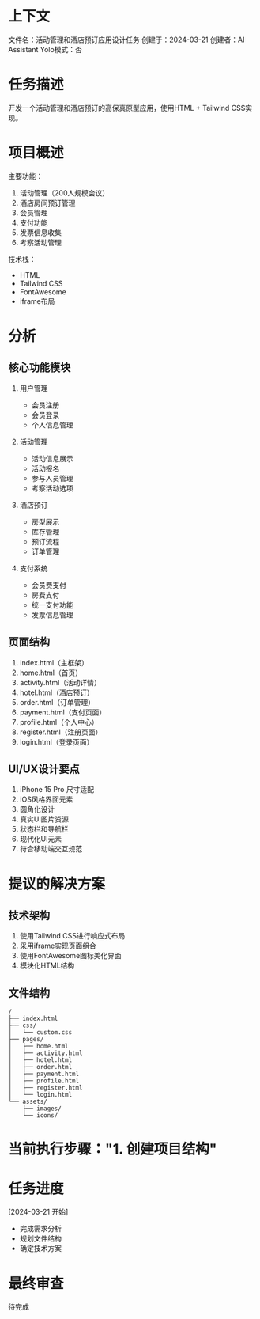 # 上下文
文件名：活动管理和酒店预订应用设计任务
创建于：2024-03-21
创建者：AI Assistant
Yolo模式：否

# 任务描述
开发一个活动管理和酒店预订的高保真原型应用，使用HTML + Tailwind CSS实现。

# 项目概述
主要功能：
1. 活动管理（200人规模会议）
2. 酒店房间预订管理
3. 会员管理
4. 支付功能
5. 发票信息收集
6. 考察活动管理

技术栈：
- HTML
- Tailwind CSS
- FontAwesome
- iframe布局

# 分析

## 核心功能模块
1. 用户管理
   - 会员注册
   - 会员登录
   - 个人信息管理

2. 活动管理
   - 活动信息展示
   - 活动报名
   - 参与人员管理
   - 考察活动选项

3. 酒店预订
   - 房型展示
   - 库存管理
   - 预订流程
   - 订单管理

4. 支付系统
   - 会员费支付
   - 房费支付
   - 统一支付功能
   - 发票信息管理

## 页面结构
1. index.html（主框架）
2. home.html（首页）
3. activity.html（活动详情）
4. hotel.html（酒店预订）
5. order.html（订单管理）
6. payment.html（支付页面）
7. profile.html（个人中心）
8. register.html（注册页面）
9. login.html（登录页面）

## UI/UX设计要点
1. iPhone 15 Pro 尺寸适配
2. iOS风格界面元素
3. 圆角化设计
4. 真实UI图片资源
5. 状态栏和导航栏
6. 现代化UI元素
7. 符合移动端交互规范

# 提议的解决方案

## 技术架构
1. 使用Tailwind CSS进行响应式布局
2. 采用iframe实现页面组合
3. 使用FontAwesome图标美化界面
4. 模块化HTML结构

## 文件结构
```
/
├── index.html
├── css/
│   └── custom.css
├── pages/
│   ├── home.html
│   ├── activity.html
│   ├── hotel.html
│   ├── order.html
│   ├── payment.html
│   ├── profile.html
│   ├── register.html
│   └── login.html
└── assets/
    ├── images/
    └── icons/
```

# 当前执行步骤："1. 创建项目结构"

# 任务进度
[2024-03-21 开始]
- 完成需求分析
- 规划文件结构
- 确定技术方案

# 最终审查
待完成 